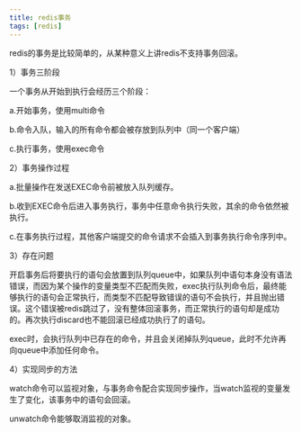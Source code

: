 ```yaml
---
title: redis事务
tags: [redis]
---
```


redis的事务是比较简单的，从某种意义上讲redis不支持事务回滚。

1）事务三阶段

一个事务从开始到执行会经历三个阶段：

a.开始事务，使用multi命令

b.命令入队，输入的所有命令都会被存放到队列中（同一个客户端）

c.执行事务，使用exec命令

2）事务操作过程

a.批量操作在发送EXEC命令前被放入队列缓存。

b.收到EXEC命令后进入事务执行，事务中任意命令执行失败，其余的命令依然被执行。

c.在事务执行过程，其他客户端提交的命令请求不会插入到事务执行命令序列中。

3）存在问题

开启事务后将要执行的语句会放置到队列queue中，如果队列中语句本身没有语法错误，而因为某个操作的变量类型不匹配而失败，exec执行队列命令后，最终能够执行的语句会正常执行，而类型不匹配导致错误的语句不会执行，并且抛出错误。这个错误被redis跳过了，没有整体回滚事务，而正常执行的语句却是成功的。再次执行discard也不能回滚已经成功执行了的语句。

exec时，会执行队列中已存在的命令，并且会关闭掉队列queue，此时不允许再向queue中添加任何命令。

4）实现同步的方法

watch命令可以监视对象，与事务命令配合实现同步操作，当watch监视的变量发生了变化，该事务中的语句会回滚。

unwatch命令能够取消监视的对象。